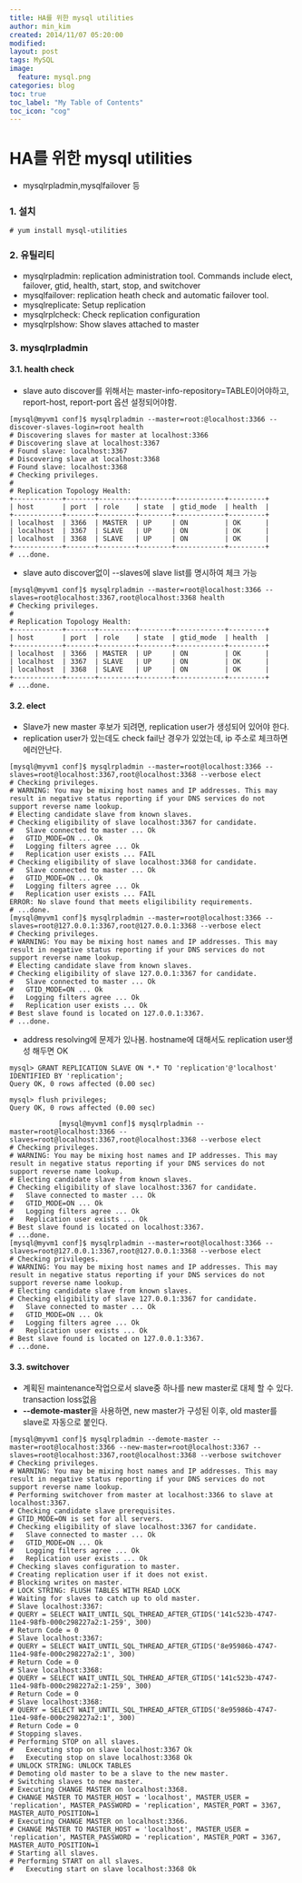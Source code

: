 ```yaml
---
title: HA를 위한 mysql utilities
author: min_kim
created: 2014/11/07 05:20:00
modified:
layout: post
tags: MySQL
image:
  feature: mysql.png
categories: blog
toc: true
toc_label: "My Table of Contents"
toc_icon: "cog"
---
```



# HA를 위한 mysql utilities

*  mysqlrpladmin,mysqlfailover 등

###  1. 설치
```# yum install mysql-utilities```

###  2. 유틸리티
* mysqlrpladmin: replication administration tool. Commands include elect, failover, gtid, health, start, stop, and switchover
* mysqlfailover: replication heath check and automatic failover tool.
* mysqlreplicate: Setup replication
* mysqlrplcheck: Check replication configuration
* mysqlrplshow: Show slaves attached to master

###  3. mysqlrpladmin
#### 3.1. health check
  * slave auto discover를 위해서는 master-info-repository=TABLE이어야하고, report-host, report-port 옵션 설정되어야함.

```
[mysql@myvm1 conf]$ mysqlrpladmin --master=root:@localhost:3366 --discover-slaves-login=root health
# Discovering slaves for master at localhost:3366
# Discovering slave at localhost:3367
# Found slave: localhost:3367
# Discovering slave at localhost:3368
# Found slave: localhost:3368
# Checking privileges.
#
# Replication Topology Health:
+------------+-------+---------+--------+------------+---------+
| host       | port  | role    | state  | gtid_mode  | health  |
+------------+-------+---------+--------+------------+---------+
| localhost  | 3366  | MASTER  | UP     | ON         | OK      |
| localhost  | 3367  | SLAVE   | UP     | ON         | OK      |
| localhost  | 3368  | SLAVE   | UP     | ON         | OK      |
+------------+-------+---------+--------+------------+---------+
# ...done.
```
  * slave auto discover없이 --slaves에 slave list를 명시하여 체크 가능

```
[mysql@myvm1 conf]$ mysqlrpladmin --master=root@localhost:3366 --slaves=root@localhost:3367,root@localhost:3368 health
# Checking privileges.
#
# Replication Topology Health:
+------------+-------+---------+--------+------------+---------+
| host       | port  | role    | state  | gtid_mode  | health  |
+------------+-------+---------+--------+------------+---------+
| localhost  | 3366  | MASTER  | UP     | ON         | OK      |
| localhost  | 3367  | SLAVE   | UP     | ON         | OK      |
| localhost  | 3368  | SLAVE   | UP     | ON         | OK      |
+------------+-------+---------+--------+------------+---------+
# ...done.
```

####  3.2. elect
  * Slave가 new master 후보가 되려면, replication user가 생성되어 있어야 한다.
  * replication user가 있는데도 check fail난 경우가 있었는데, ip 주소로 체크하면 에러안난다.

```
[mysql@myvm1 conf]$ mysqlrpladmin --master=root@localhost:3366 --slaves=root@localhost:3367,root@localhost:3368 --verbose elect
# Checking privileges.
# WARNING: You may be mixing host names and IP addresses. This may result in negative status reporting if your DNS services do not support reverse name lookup.
# Electing candidate slave from known slaves.
# Checking eligibility of slave localhost:3367 for candidate.
#   Slave connected to master ... Ok
#   GTID_MODE=ON ... Ok
#   Logging filters agree ... Ok
#   Replication user exists ... FAIL
# Checking eligibility of slave localhost:3368 for candidate.
#   Slave connected to master ... Ok
#   GTID_MODE=ON ... Ok
#   Logging filters agree ... Ok
#   Replication user exists ... FAIL
ERROR: No slave found that meets eligilibility requirements.
# ...done.
[mysql@myvm1 conf]$ mysqlrpladmin --master=root@localhost:3366 --slaves=root@127.0.0.1:3367,root@127.0.0.1:3368 --verbose elect
# Checking privileges.
# WARNING: You may be mixing host names and IP addresses. This may result in negative status reporting if your DNS services do not support reverse name lookup.
# Electing candidate slave from known slaves.
# Checking eligibility of slave 127.0.0.1:3367 for candidate.
#   Slave connected to master ... Ok
#   GTID_MODE=ON ... Ok
#   Logging filters agree ... Ok
#   Replication user exists ... Ok
# Best slave found is located on 127.0.0.1:3367.
# ...done.
```

  * address resolving에 문제가 있나봄. hostname에 대해서도 replication user생성 해두면 OK

```
mysql> GRANT REPLICATION SLAVE ON *.* TO 'replication'@'localhost' IDENTIFIED BY 'replication';
Query OK, 0 rows affected (0.00 sec)

mysql> flush privileges;
Query OK, 0 rows affected (0.00 sec)

            [mysql@myvm1 conf]$ mysqlrpladmin --master=root@localhost:3366 --slaves=root@localhost:3367,root@localhost:3368 --verbose elect
# Checking privileges.
# WARNING: You may be mixing host names and IP addresses. This may result in negative status reporting if your DNS services do not support reverse name lookup.
# Electing candidate slave from known slaves.
# Checking eligibility of slave localhost:3367 for candidate.
#   Slave connected to master ... Ok
#   GTID_MODE=ON ... Ok
#   Logging filters agree ... Ok
#   Replication user exists ... Ok
# Best slave found is located on localhost:3367.
# ...done.
[mysql@myvm1 conf]$ mysqlrpladmin --master=root@localhost:3366 --slaves=root@127.0.0.1:3367,root@127.0.0.1:3368 --verbose elect
# Checking privileges.
# WARNING: You may be mixing host names and IP addresses. This may result in negative status reporting if your DNS services do not support reverse name lookup.
# Electing candidate slave from known slaves.
# Checking eligibility of slave 127.0.0.1:3367 for candidate.
#   Slave connected to master ... Ok
#   GTID_MODE=ON ... Ok
#   Logging filters agree ... Ok
#   Replication user exists ... Ok
# Best slave found is located on 127.0.0.1:3367.
# ...done.
```

#### 3.3. switchover
  * 계획된 maintenance작업으로서 slave중 하나를 new master로 대체 할 수 있다. transaction loss없음
  * **\--demote-master**을 사용하면, new master가 구성된 이후, old master를 slave로 자동으로 붙인다.

```
[mysql@myvm1 conf]$ mysqlrpladmin --demote-master --master=root@localhost:3366 --new-master=root@localhost:3367 --slaves=root@localhost:3367,root@localhost:3368 --verbose switchover
# Checking privileges.
# WARNING: You may be mixing host names and IP addresses. This may result in negative status reporting if your DNS services do not support reverse name lookup.
# Performing switchover from master at localhost:3366 to slave at localhost:3367.
# Checking candidate slave prerequisites.
# GTID_MODE=ON is set for all servers.
# Checking eligibility of slave localhost:3367 for candidate.
#   Slave connected to master ... Ok
#   GTID_MODE=ON ... Ok
#   Logging filters agree ... Ok
#   Replication user exists ... Ok
# Checking slaves configuration to master.
# Creating replication user if it does not exist.
# Blocking writes on master.
# LOCK STRING: FLUSH TABLES WITH READ LOCK
# Waiting for slaves to catch up to old master.
# Slave localhost:3367:
# QUERY = SELECT WAIT_UNTIL_SQL_THREAD_AFTER_GTIDS('141c523b-4747-11e4-98fb-000c298227a2:1-259', 300)
# Return Code = 0
# Slave localhost:3367:
# QUERY = SELECT WAIT_UNTIL_SQL_THREAD_AFTER_GTIDS('8e95986b-4747-11e4-98fe-000c298227a2:1', 300)
# Return Code = 0
# Slave localhost:3368:
# QUERY = SELECT WAIT_UNTIL_SQL_THREAD_AFTER_GTIDS('141c523b-4747-11e4-98fb-000c298227a2:1-259', 300)
# Return Code = 0
# Slave localhost:3368:
# QUERY = SELECT WAIT_UNTIL_SQL_THREAD_AFTER_GTIDS('8e95986b-4747-11e4-98fe-000c298227a2:1', 300)
# Return Code = 0
# Stopping slaves.
# Performing STOP on all slaves.
#   Executing stop on slave localhost:3367 Ok
#   Executing stop on slave localhost:3368 Ok
# UNLOCK STRING: UNLOCK TABLES
# Demoting old master to be a slave to the new master.
# Switching slaves to new master.
# Executing CHANGE MASTER on localhost:3368.
# CHANGE MASTER TO MASTER_HOST = 'localhost', MASTER_USER = 'replication', MASTER_PASSWORD = 'replication', MASTER_PORT = 3367, MASTER_AUTO_POSITION=1
# Executing CHANGE MASTER on localhost:3366.
# CHANGE MASTER TO MASTER_HOST = 'localhost', MASTER_USER = 'replication', MASTER_PASSWORD = 'replication', MASTER_PORT = 3367, MASTER_AUTO_POSITION=1
# Starting all slaves.
# Performing START on all slaves.
#   Executing start on slave localhost:3368 Ok
```
